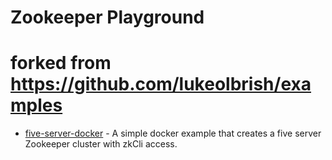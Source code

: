 # Zookeeper Playground

# forked from https://github.com/lukeolbrish/examples

* [five-server-docker](https://github.com/lukeolbrish/examples/tree/master/zookeeper/five-server-docker) - A simple docker example that creates a five server Zookeeper cluster with zkCli access.
